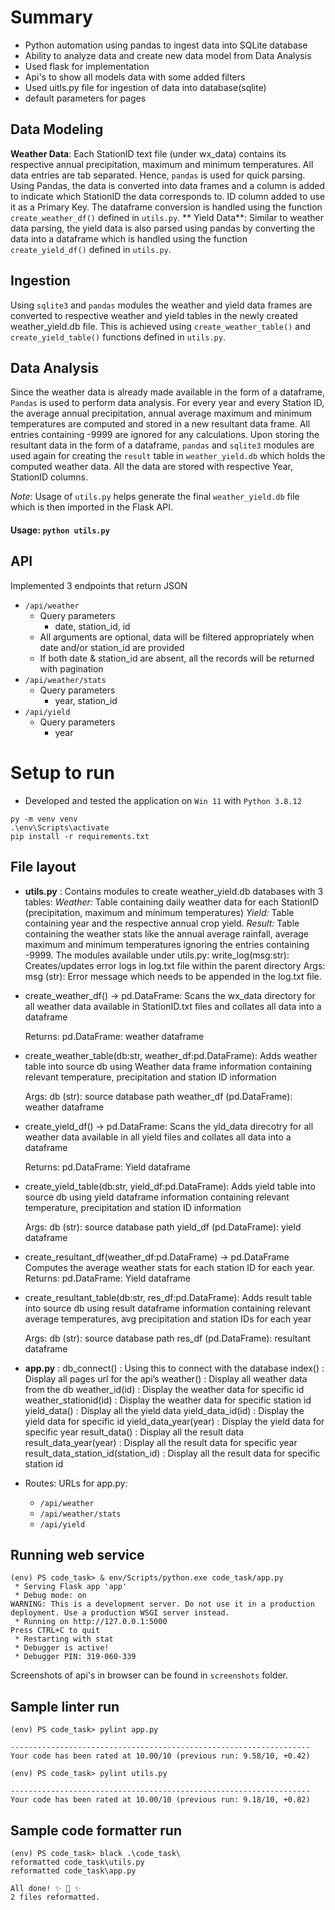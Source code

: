 # Summary
- Python automation using pandas to ingest data into SQLite database
- Ability to analyze data and create new data model from Data Analysis
- Used flask for implementation
- Api's to show all models data with some added filters
- Used uitls.py file for ingestion of data into database(sqlite)
- default parameters for pages


## Data Modeling
**Weather Data**:
Each StationID text file (under wx_data) contains its respective annual precipitation, maximum and minimum temperatures. All data entries are tab separated. Hence, `pandas` is used for quick parsing. Using Pandas, the data is converted into data frames and a column is added to indicate which StationID the data corresponds to. ID column added to use it as a Primary Key. The dataframe conversion is handled using the function `create_weather_df()` defined in `utils.py`.
** Yield Data**:
Similar to weather data parsing, the yield data is also parsed using pandas by converting the data into a dataframe which is handled using the function `create_yield_df()` defined in `utils.py`.

## Ingestion
Using `sqlite3` and `pandas` modules the weather and yield data frames are converted to respective weather and yield tables in the newly created weather_yield.db file. This is achieved using `create_weather_table()` and `create_yield_table()` functions defined in `utils.py`.

## Data Analysis
Since the weather data is already made available in the form of a dataframe, `Pandas` is used to perform data analysis.
For every year and every Station ID, the average annual precipitation, annual average maximum and minimum temperatures are computed and stored in a new resultant data frame.
All entries containing -9999 are ignored for any calculations.
Upon storing the resultant data in the form of a dataframe, `pandas` and `sqlite3` modules are used again for creating the `result` table in `weather_yield.db` which holds the computed weather data. All the data are stored with respective Year, StationID columns.

*Note*: Usage of `utils.py` helps generate the final `weather_yield.db` file which is then imported in the Flask API.
#### Usage: ```python utils.py```

## API
Implemented 3 endpoints that return JSON
- `/api/weather`
    - Query parameters
        - date, station_id, id
    - All arguments are optional, data will be filtered appropriately when date and/or station_id are provided
    - If both date & station_id are absent, all the records will be returned with pagination
- `/api/weather/stats`
    - Query parameters
        - year, station_id
- `/api/yield`
    - Query parameters
        - year


# Setup to run
- Developed and tested the application on `Win 11` with `Python 3.8.12`
```
py -m venv venv
.\env\Scripts\activate
pip install -r requirements.txt
```

## File layout
- **utils.py** : Contains modules to create weather_yield.db databases with 3 tables: 
*Weather:* Table containing daily weather data for each StationID (precipitation, maximum and minimum temperatures)
*Yield:* Table containing year and the respective annual crop yield.
*Result:* Table containing the weather stats like the annual average rainfall, average maximum and minimum temperatures ignoring the entries containing -9999.
 The modules available under utils.py:
 write_log(msg:str):
   Creates/updates error logs in log.txt file within the parent directory
   Args:
       msg (str): Error message which needs to be appended in the log.txt file.
* create_weather_df() -> pd.DataFrame:
   Scans the wx_data directory for all weather data available in StationID.txt files and collates all data into a dataframe
 
   Returns:
       pd.DataFrame: weather dataframe
* create_weather_table(db:str, weather_df:pd.DataFrame):
   Adds weather table into source db using Weather data frame information containing relevant temperature, precipitation and station ID information
 
   Args:
       db (str): source database path
       weather_df (pd.DataFrame): weather dataframe
* create_yield_df() -> pd.DataFrame:
   Scans the yld_data direcotry for all weather data available in all yield files and collates all data into a dataframe
 
   Returns:
       pd.DataFrame: Yield dataframe
* create_yield_table(db:str, yield_df:pd.DataFrame):
   Adds yield table into source db using yield dataframe information containing relevant temperature, precipitation and station ID information
 
   Args:
       db (str): source database path
       yield_df (pd.DataFrame): yield dataframe
* create_resultant_df(weather_df:pd.DataFrame) -> pd.DataFrame
Computes the average weather stats for each station ID for each year. 
   Returns:
       pd.DataFrame: Yield dataframe
* create_resultant_table(db:str, res_df:pd.DataFrame):
   Adds result table into source db using result dataframe information containing relevant average temperatures, avg precipitation and station IDs for each year
 
   Args:
       db (str): source database path
       res_df (pd.DataFrame): resultant dataframe


- **app.py** : 
db_connect() : Using this to connect with the database 
index() : Display all pages url for the api’s
weather() : Display all weather data from the db
weather_id(id) : Display the weather data for specific id
weather_stationid(id) : Display the weather data for specific station id
yield_data() : Display all the yield data
yield_data_id(id) : Display the yield data for specific id
yield_data_year(year) : Display the yield data for specific year
result_data() : Display all the result data
result_data_year(year) : Display all the result data for specific year
result_data_station_id(station_id) : Display all the result data for specific station id


- Routes: URLs for app.py:
    - `/api/weather`
    - `/api/weather/stats`
    - `/api/yield`


## Running web service
```
(env) PS code_task> & env/Scripts/python.exe code_task/app.py
 * Serving Flask app 'app'
 * Debug mode: on
WARNING: This is a development server. Do not use it in a production deployment. Use a production WSGI server instead.
 * Running on http://127.0.0.1:5000
Press CTRL+C to quit
 * Restarting with stat
 * Debugger is active!
 * Debugger PIN: 319-060-339

```

Screenshots of api's in browser can be found in `screenshots` folder.

## Sample linter run

```
(env) PS code_task> pylint app.py

-------------------------------------------------------------------
Your code has been rated at 10.00/10 (previous run: 9.58/10, +0.42)

(env) PS code_task> pylint utils.py

-------------------------------------------------------------------
Your code has been rated at 10.00/10 (previous run: 9.18/10, +0.82)

```

## Sample code formatter run

```
(env) PS code_task> black .\code_task\
reformatted code_task\utils.py
reformatted code_task\app.py

All done! ✨ 🍰 ✨
2 files reformatted.

```

